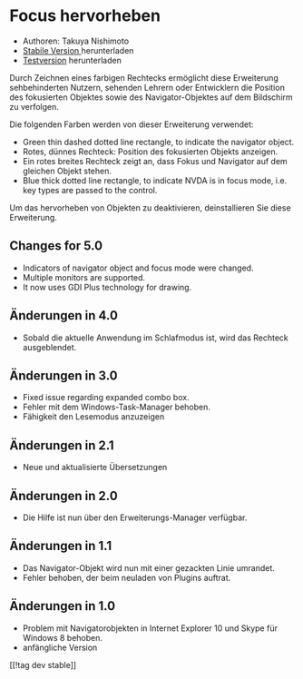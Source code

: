 # Focus hervorheben #

* Authoren: Takuya Nishimoto
* [Stabile Version ][1] herunterladen
* [Testversion][1] herunterladen

Durch Zeichnen eines farbigen Rechtecks ermöglicht diese Erweiterung
sehbehinderten Nutzern, sehenden Lehrern oder Entwicklern die Position des
fokusierten Objektes sowie des Navigator-Objektes auf dem Bildschirm zu
verfolgen.

Die folgenden Farben werden von dieser Erweiterung verwendet:

* Green thin dashed dotted line rectangle, to indicate the navigator object.
* Rotes, dünnes Rechteck: Position des fokusierten Objekts anzeigen.
* Ein rotes breites Rechteck zeigt an, dass Fokus und Navigator auf dem
  gleichen Objekt stehen.
* Blue thick dotted line rectangle, to indicate NVDA is in focus mode,
  i.e. key types are passed to the control.

Um das hervorheben von Objekten zu deaktivieren, deinstallieren Sie diese
Erweiterung.

## Changes for 5.0 ##

* Indicators of navigator object and focus mode were changed.
* Multiple monitors are supported.
* It now uses GDI Plus technology for drawing.

## Änderungen in 4.0 ##

* Sobald die aktuelle Anwendung im Schlafmodus ist, wird das Rechteck
  ausgeblendet.

## Änderungen in 3.0 ##

* Fixed issue regarding expanded combo box.
* Fehler mit dem Windows-Task-Manager behoben.
* Fähigkeit den Lesemodus anzuzeigen

## Änderungen in 2.1 ##

* Neue und aktualisierte Übersetzungen

## Änderungen in 2.0 ##

* Die Hilfe ist nun über den Erweiterungs-Manager verfügbar.

## Änderungen in 1.1 ##

* Das Navigator-Objekt wird nun mit einer gezackten Linie umrandet.
* Fehler behoben, der beim neuladen von Plugins auftrat.

## Änderungen in 1.0 ##

* Problem mit Navigatorobjekten in Internet Explorer 10 und Skype für
  Windows 8 behoben.
* anfängliche Version


[[!tag dev stable]]

[1]: https://addons.nvda-project.org/files/get.php?file=fh-dev

[2]: https://addons.nvda-project.org/files/get.php?file=fh
